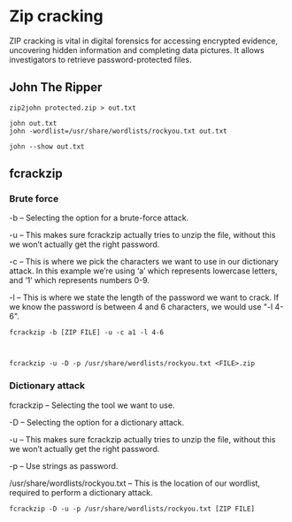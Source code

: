 # Zip cracking

ZIP cracking is vital in digital forensics for accessing encrypted evidence, uncovering hidden information and completing data pictures. It allows investigators to retrieve password-protected files.


## John The Ripper

```
zip2john protected.zip > out.txt

john out.txt
john -wordlist=/usr/share/wordlists/rockyou.txt out.txt

john --show out.txt

```


## fcrackzip


### Brute force
-b – Selecting the option for a brute-force attack.

-u – This makes sure fcrackzip actually tries to unzip the file, without this we won’t actually get the right password.

-c – This is where we pick the characters we want to use in our dictionary attack. In this example we’re using ‘a’ which represents lowercase letters, and ‘1’ which represents numbers 0-9.

-l – This is where we state the length of the password we want to crack. If we know the password is between 4 and 6 characters, we would use "-l 4-6".

```
fcrackzip -b [ZIP FILE] -u -c a1 -l 4-6



fcrackzip -u -D -p /usr/share/wordlists/rockyou.txt <FILE>.zip

```


### Dictionary attack
fcrackzip – Selecting the tool we want to use.

-D – Selecting the option for a dictionary attack.

-u – This makes sure fcrackzip actually tries to unzip the file, without this we won’t actually get the right password.

-p – Use strings as password.

/usr/share/wordlists/rockyou.txt – This is the location of our wordlist, required to perform a dictionary attack.

```
fcrackzip -D -u -p /usr/share/wordlists/rockyou.txt [ZIP FILE]
```
